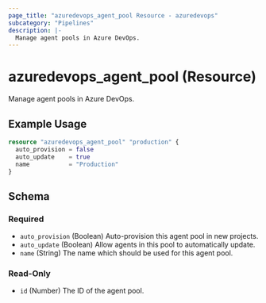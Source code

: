 ```yaml
---
page_title: "azuredevops_agent_pool Resource - azuredevops"
subcategory: "Pipelines"
description: |-
  Manage agent pools in Azure DevOps.
---
```


# azuredevops_agent_pool (Resource)

Manage agent pools in Azure DevOps.

## Example Usage

```terraform
resource "azuredevops_agent_pool" "production" {
  auto_provision = false
  auto_update    = true
  name           = "Production"
}
```

<!-- schema generated by tfplugindocs -->
## Schema

### Required

- `auto_provision` (Boolean) Auto-provision this agent pool in new projects.
- `auto_update` (Boolean) Allow agents in this pool to automatically update.
- `name` (String) The name which should be used for this agent pool.

### Read-Only

- `id` (Number) The ID of the agent pool.
